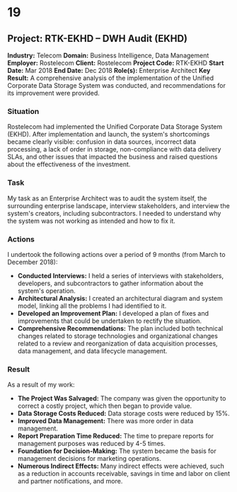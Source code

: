 # 19
## Project: RTK-EKHD – DWH Audit (EKHD)

**Industry:** Telecom
**Domain:** Business Intelligence, Data Management
**Employer:** Rostelecom
**Client:** Rostelecom
**Project Code:** RTK-EKHD
**Start Date:** Mar 2018
**End Date:** Dec 2018
**Role(s):** Enterprise Architect
**Key Result:** A comprehensive analysis of the implementation of the Unified Corporate Data Storage System was conducted, and recommendations for its improvement were provided.

### Situation
Rostelecom had implemented the Unified Corporate Data Storage System (EKHD). After implementation and launch, the system's shortcomings became clearly visible: confusion in data sources, incorrect data processing, a lack of order in storage, non-compliance with data delivery SLAs, and other issues that impacted the business and raised questions about the effectiveness of the investment.

### Task
My task as an Enterprise Architect was to audit the system itself, the surrounding enterprise landscape, interview stakeholders, and interview the system's creators, including subcontractors. I needed to understand why the system was not working as intended and how to fix it.

### Actions
I undertook the following actions over a period of 9 months (from March to December 2018):
* **Conducted Interviews:** I held a series of interviews with stakeholders, developers, and subcontractors to gather information about the system's operation.
* **Architectural Analysis:** I created an architectural diagram and system model, linking all the problems I had identified to it.
* **Developed an Improvement Plan:** I developed a plan of fixes and improvements that could be undertaken to rectify the situation.
* **Comprehensive Recommendations:** The plan included both technical changes related to storage technologies and organizational changes related to a review and reorganization of data acquisition processes, data management, and data lifecycle management.

### Result
As a result of my work:
* **The Project Was Salvaged:** The company was given the opportunity to correct a costly project, which then began to provide value.
* **Data Storage Costs Reduced:** Data storage costs were reduced by 15%.
* **Improved Data Management:** There was more order in data management.
* **Report Preparation Time Reduced:** The time to prepare reports for management purposes was reduced by 4-5 times.
* **Foundation for Decision-Making:** The system became the basis for management decisions for marketing operations.
* **Numerous Indirect Effects:** Many indirect effects were achieved, such as a reduction in accounts receivable, savings in time and labor on client and partner notifications, and more.

